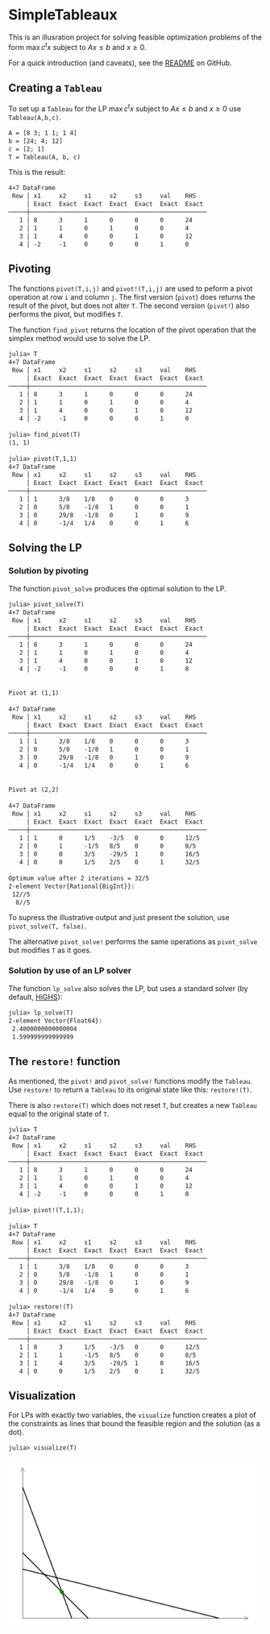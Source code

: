 # SimpleTableaux



This is an illusration project for solving 
feasible optimization problems of the form 
$\max c^t x$ subject to $Ax ≤ b$ and $x \ge 0$.

For a quick introduction (and caveats), see the 
[README](https://github.com/scheinerman/SimpleTableaux.jl/blob/main/README.md) on GitHub.

## Creating a `Tableau`

To set up a `Tableau` for the LP $\max c^t x$ subject to $Ax ≤ b$ and $x \ge 0$ use `Tableau(A,b,c)`. 

```
A = [8 3; 1 1; 1 4]
b = [24; 4; 12]
c = [2; 1]
T = Tableau(A, b, c)
```
This is the result:
```
4×7 DataFrame
 Row │ x1     x2     s1     s2     s3     val    RHS   
     │ Exact  Exact  Exact  Exact  Exact  Exact  Exact 
─────┼─────────────────────────────────────────────────
   1 │ 8      3      1      0      0      0      24
   2 │ 1      1      0      1      0      0      4
   3 │ 1      4      0      0      1      0      12
   4 │ -2     -1     0      0      0      1      0
```

## Pivoting

The functions `pivot(T,i,j)` and `pivot!(T,i,j)` are used to peform a pivot operation at row `i` and column `j`. 
The first version (`pivot`) does returns the result of the pivot, but does not alter `T`. 
The second version (`pivot!`) also performs the pivot, but modifies `T`.

The function `find_pivot` returns the location of the pivot operation that the simplex method would use to solve the LP.

```
julia> T
4×7 DataFrame
 Row │ x1     x2     s1     s2     s3     val    RHS   
     │ Exact  Exact  Exact  Exact  Exact  Exact  Exact 
─────┼─────────────────────────────────────────────────
   1 │ 8      3      1      0      0      0      24
   2 │ 1      1      0      1      0      0      4
   3 │ 1      4      0      0      1      0      12
   4 │ -2     -1     0      0      0      1      0

julia> find_pivot(T)
(1, 1)

julia> pivot(T,1,1)
4×7 DataFrame
 Row │ x1     x2     s1     s2     s3     val    RHS   
     │ Exact  Exact  Exact  Exact  Exact  Exact  Exact 
─────┼─────────────────────────────────────────────────
   1 │ 1      3/8    1/8    0      0      0      3
   2 │ 0      5/8    -1/8   1      0      0      1
   3 │ 0      29/8   -1/8   0      1      0      9
   4 │ 0      -1/4   1/4    0      0      1      6
```

## Solving the LP 

### Solution by pivoting

The function `pivot_solve` produces the optimal solution to the LP. 
```
julia> pivot_solve(T)
4×7 DataFrame
 Row │ x1     x2     s1     s2     s3     val    RHS   
     │ Exact  Exact  Exact  Exact  Exact  Exact  Exact 
─────┼─────────────────────────────────────────────────
   1 │ 8      3      1      0      0      0      24
   2 │ 1      1      0      1      0      0      4
   3 │ 1      4      0      0      1      0      12
   4 │ -2     -1     0      0      0      1      0


Pivot at (1,1)

4×7 DataFrame
 Row │ x1     x2     s1     s2     s3     val    RHS   
     │ Exact  Exact  Exact  Exact  Exact  Exact  Exact 
─────┼─────────────────────────────────────────────────
   1 │ 1      3/8    1/8    0      0      0      3
   2 │ 0      5/8    -1/8   1      0      0      1
   3 │ 0      29/8   -1/8   0      1      0      9
   4 │ 0      -1/4   1/4    0      0      1      6


Pivot at (2,2)

4×7 DataFrame
 Row │ x1     x2     s1     s2     s3     val    RHS   
     │ Exact  Exact  Exact  Exact  Exact  Exact  Exact 
─────┼─────────────────────────────────────────────────
   1 │ 1      0      1/5    -3/5   0      0      12/5
   2 │ 0      1      -1/5   8/5    0      0      8/5
   3 │ 0      0      3/5    -29/5  1      0      16/5
   4 │ 0      0      1/5    2/5    0      1      32/5

Optimum value after 2 iterations = 32/5
2-element Vector{Rational{BigInt}}:
 12//5
  8//5
```
To supress the illustrative output and just present the solution, use `pivot_solve(T, false)`.

The alternative `pivot_solve!` performs the same operations as `pivot_solve` but modifies `T` as it goes.

### Solution by use of an LP solver

The function `lp_solve` also solves the LP, but uses a standard solver (by default, [HiGHS](https://highs.dev/)):
```
julia> lp_solve(T)
2-element Vector{Float64}:
 2.4000000000000004
 1.599999999999999
```

## The `restore!` function

As mentioned, the `pivot!` and `pivot_solve!` functions modify the `Tableau`. Use `restore!` to return a `Tableau` to its original state like this: `restore!(T)`. 

There is also `restore(T)` which does not reset `T`, but creates a new `Tableau` equal to the original state of `T`.

```
julia> T
4×7 DataFrame
 Row │ x1     x2     s1     s2     s3     val    RHS   
     │ Exact  Exact  Exact  Exact  Exact  Exact  Exact 
─────┼─────────────────────────────────────────────────
   1 │ 8      3      1      0      0      0      24
   2 │ 1      1      0      1      0      0      4
   3 │ 1      4      0      0      1      0      12
   4 │ -2     -1     0      0      0      1      0

julia> pivot!(T,1,1);

julia> T
4×7 DataFrame
 Row │ x1     x2     s1     s2     s3     val    RHS   
     │ Exact  Exact  Exact  Exact  Exact  Exact  Exact 
─────┼─────────────────────────────────────────────────
   1 │ 1      3/8    1/8    0      0      0      3
   2 │ 0      5/8    -1/8   1      0      0      1
   3 │ 0      29/8   -1/8   0      1      0      9
   4 │ 0      -1/4   1/4    0      0      1      6

julia> restore!(T)
4×7 DataFrame
 Row │ x1     x2     s1     s2     s3     val    RHS   
     │ Exact  Exact  Exact  Exact  Exact  Exact  Exact 
─────┼─────────────────────────────────────────────────
   1 │ 8      3      1/5    -3/5   0      0      12/5
   2 │ 1      1      -1/5   8/5    0      0      8/5
   3 │ 1      4      3/5    -29/5  1      0      16/5
   4 │ 0      0      1/5    2/5    0      1      32/5
```



## Visualization 

For LPs with exactly two variables, the `visualize` function creates a plot of the 
constraints as lines that bound the feasible region and the solution (as a dot).
```
julia> visualize(T)
```


![](visual.png)